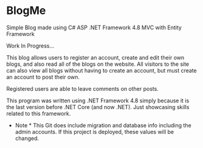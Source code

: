 # BlogMe
Simple Blog made using C# ASP .NET Framework 4.8 MVC with Entity Framework

Work In Progress...

This blog allows users to register an account, create and edit their own blogs, and also read all of the blogs on the website.
All visitors to the site can also view all blogs without having to create an account, but must create an account to post their own.

Registered users are able to leave comments on other posts. 

This program was written using .NET Framework 4.8 simply because it is the last version before .NET Core (and now .NET).
Just showcasing skills related to this framework.

* Note * 
This Git does include migration and database info including the admin accounts. If this project is deployed, these values will be changed.



